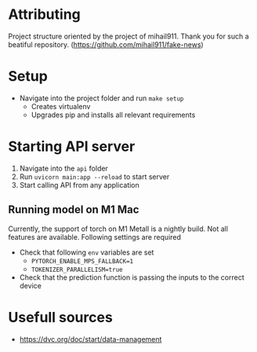 # Attributing
Project structure oriented by the project of mihail911. Thank you for such a beatiful repository.
(https://github.com/mihail911/fake-news)


# Setup
- Navigate into the project folder and run `make setup`
  - Creates virtualenv
  - Upgrades pip and installs all relevant requirements

# Starting API server
1. Navigate into the `api` folder
2. Run `uvicorn main:app --reload` to start server
3. Start calling API from any application

## Running model on M1 Mac
Currently, the support of torch on M1 Metall is a nightly build. Not all features are available.
Following settings are required
- Check that following `env` variables are set
  - `PYTORCH_ENABLE_MPS_FALLBACK=1`
  - `TOKENIZER_PARALLELISM=true`
- Check that the prediction function is passing the inputs to the correct device

# Usefull sources
- https://dvc.org/doc/start/data-management
